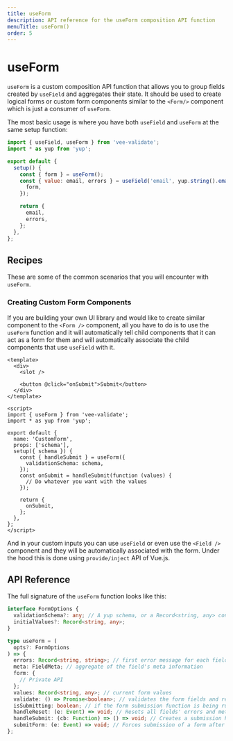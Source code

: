 ```yaml
---
title: useForm
description: API reference for the useForm composition API function
menuTitle: useForm()
order: 5
---
```


# useForm

`useForm` is a custom composition API function that allows you to group fields created by `useField` and aggregates their state. It should be used to create logical forms or custom form components similar to the `<Form/>` component which is just a consumer of `useForm`.

The most basic usage is where you have both `useField` and `useForm` at the same setup function:

```js
import { useField, useForm } from 'vee-validate';
import * as yup from 'yup';

export default {
  setup() {
    const { form } = useForm();
    const { value: email, errors } = useField('email', yup.string().email().required(), {
      form,
    });

    return {
      email,
      errors,
    };
  },
};
```

## Recipes

These are some of the common scenarios that you will encounter with `useForm`.

### Creating Custom Form Components

If you are building your own UI library and would like to create similar component to the `<Form />` component, all you have to do is to use the `useForm` function and it will automatically tell child components that it can act as a form for them and will automatically associate the child components that use `useField` with it.

```vue
<template>
  <div>
    <slot />

    <button @click="onSubmit">Submit</button>
  </div>
</template>

<script>
import { useForm } from 'vee-validate';
import * as yup from 'yup';

export default {
  name: 'CustomForm',
  props: ['schema'],
  setup({ schema }) {
    const { handleSubmit } = useForm({
      validationSchema: schema,
    });
    const onSubmit = handleSubmit(function (values) {
      // Do whatever you want with the values
    });

    return {
      onSubmit,
    };
  },
};
</script>
```

And in your custom inputs you can use `useField` or even use the `<Field />` component and they will be automatically associated with the form. Under the hood this is done using `provide/inject` API of Vue.js.

## API Reference

The full signature of the `useForm` function looks like this:

```typescript
interface FormOptions {
  validationSchema?: any; // A yup schema, or a Record<string, any> containing valid rules as `useField`
  initialValues?: Record<string, any>;
}

type useForm = (
  opts?: FormOptions
) => {
  errors: Record<string, string>; // first error message for each field
  meta: FieldMeta; // aggregate of the field's meta information
  form: {
    // Private API
  };
  values: Record<string, any>; // current form values
  validate: () => Promise<boolean>; // validates the form fields and returns the overall result
  isSubmitting: boolean; // if the form submission function is being run
  handleReset: (e: Event) => void; // Resets all fields' errors and meta
  handleSubmit: (cb: Function) => () => void; // Creates a submission handler that calls the cb only after successful validation with the form values
  submitForm: (e: Event) => void; // Forces submission of a form after successful validation (calls e.target.submit())
};
```
